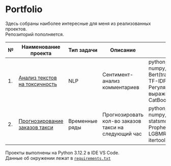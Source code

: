 # Portfolio

Здесь собраны наиболее интересные для меня из реализованных проектов.  
Репозиторий пополняется.  

| № | Наименование проекта | Тип задачи | Описание | Стек | 
|---| ---------------------| ---------- | -------- | ---- |
|1.| [Анализ текстов на токсичность](https://github.com/sotwra/Portfolio/tree/main/NLP%20Text%20classification)| NLP | Сентимент-анализ комментариев | python, pandas, numpy, sklearn, Bert(transformers), TF-IDF, Регулярные выражения (re), CatBoost |  
|2.| [Прогнозирование заказов такси](https://github.com/sotwra/Portfolio/tree/main/Taxi%20orders%20forecasting)| Временные ряды | Прогнозировать кол-во заказов такси на следующий час| python, pandas, numpy, sklearn, statsmodels, Prophet, LGBMRegressor, itertools, matplotlib |

Проекты выполнены на Python 3.12.2 в IDE VS Code.   
Данные об окружении лежат в [`requirements.txt`](https://github.com/sotwra/Portfolio/blob/main/requirements.txt)
